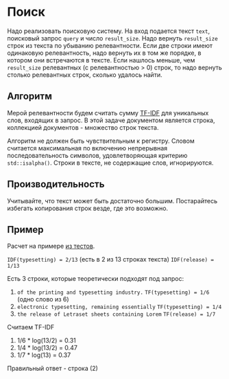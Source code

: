 # Поиск

Надо реализовать поисковую систему. На вход подается текст `text`, поисковый запрос `query` и число
`result_size`. Надо вернуть `result_size` строк из текста по убыванию релевантности.
Если две строки имеют одинаковую релевантность, надо вернуть их в том же порядке, в котором
они встречаются в тексте. Если нашлось меньше, чем `result_size` релевантных (с релевантностью > 0)
строк, то надо вернуть столько релевантных строк, сколько удалось найти.

## Алгоритм

Мерой релевантности будем считать сумму [TF-IDF](https://ru.wikipedia.org/wiki/TF-IDF) для уникальных слов, входящих в запрос. В этой задаче документом является строка, коллекцией документов - множество строк текста.

Алгоритм не должен быть чувствительным к регистру. Словом считается максимальная по включению непрерывная последовательность символов, удовлетворяющая критерию `std::isalpha()`.
Строки в тексте, не содержащие слов, игнорируются.

## Производительность

Учитывайте, что текст может быть достаточно большим. Постарайтесь избегать копирования строк везде, где это возможно.

## Пример

Расчет на примере [из тестов](test.cpp).

`IDF(typesetting) = 2/13` (есть в 2 из 13 строках текста)
`IDF(release) = 1/13`

Есть 3 строки, которые теоретически подходят под запрос:
1) `of the printing and typesetting industry.` `TF(typesetting) = 1/6` (одно слово из 6)
2) `electronic typesetting, remaining essentially` `TF(typesetting) = 1/4`
3) `the release of Letraset sheets containing Lorem` `TF(release) = 1/7`

Считаем TF-IDF
1) 1/6 * log(13/2) = 0.31
2) 1/4 * log(13/2) = 0.47
3) 1/7 * log(13) = 0.37

Правильный ответ - строка (2)
